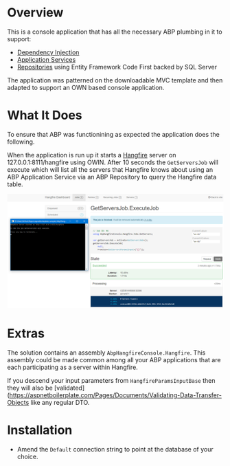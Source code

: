 # Overview

This is a console application that has all the necessary ABP plumbing in it to support:

- [Dependency Injection](https://aspnetboilerplate.com/Pages/Documents/Dependency-Injection)
- [Application Services](https://aspnetboilerplate.com/Pages/Documents/Application-Services)
- [Repositories](https://aspnetboilerplate.com/Pages/Documents/Repositories) using Entity Framework Code First backed by SQL Server

The application was patterned on the downloadable MVC template and then adapted to support an OWN based console application.

# What It Does

To ensure that ABP was functionining as expected the application does the following.

When the application is run up it starts a [Hangfire](https://www.hangfire.io/) server on 127.0.0.1:8111/hangfire using OWIN. After 10 seconds the `GetServersJob` will execute
which will list all the servers that Hangfire knows about using an ABP Application Service via an ABP Repository to query the Hangfire data table.

![Application Screenshot](AbpHangfireConsole.png)

# Extras

The solution contains an assembly `AbpHangfireConsole.Hangfire`. This assembly could be made common among all your ABP applications that are each participating as a server within Hangfire. 

If you descend your input parameters from `HangfireParamsInputBase` then they will also be [validated](https://aspnetboilerplate.com/Pages/Documents/Validating-Data-Transfer-Objects like any regular DTO.

# Installation #

- Amend the `Default` connection string to point at the database of your choice.
